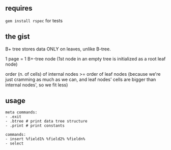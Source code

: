 ## requires
`gem install rspec` for tests

## the gist
B+ tree stores data ONLY on leaves, unlike B-tree.

1 page = 1 B+-tree node
(1st node in an empty tree is initialized as a root leaf node)

order (n. of cells) of internal nodes >= order of leaf nodes
(because we're just cramming as much as we can, and leaf nodes' cells are bigger than internal nodes', so we fit less)

## usage
```
meta commands:
- .exit
- .btree # print data tree structure
- .print # print constants

commands:
- insert %field1% %field2% %fieldn%
- select
```